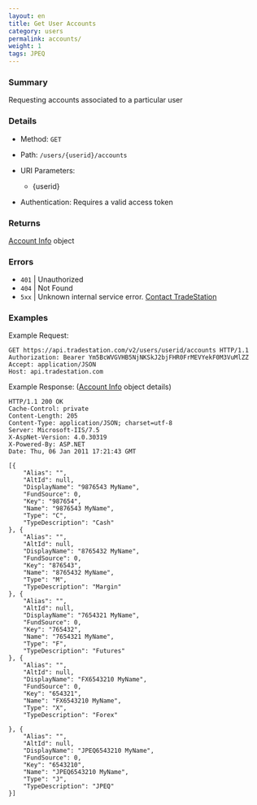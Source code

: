 ```yaml
---
layout: en
title: Get User Accounts
category: users
permalink: accounts/
weight: 1
tags: JPEQ
---
```


### Summary

Requesting accounts associated to a particular user

### Details

* Method: `GET`
* Path: `/users/{userid}/accounts`
* URI Parameters:

  * {userid}
* Authentication: Requires a valid access token

### Returns

[Account Info](../../objects/account-info) object

### Errors

* `401` | Unauthorized
* `404` | Not Found
* `5xx` | Unknown internal service error. [Contact TradeStation](mailto:webapi@tradestation.com)

### Examples

Example Request:

    GET https://api.tradestation.com/v2/users/userid/accounts HTTP/1.1
    Authorization: Bearer Ym5BcWVGVHB5NjNKSkJ2bjFHR0FrMEVYekF0M3VuMlZZ
    Accept: application/JSON
    Host: api.tradestation.com

Example Response: ([Account Info](../../objects/account-info) object details)

    HTTP/1.1 200 OK
    Cache-Control: private
    Content-Length: 205
    Content-Type: application/JSON; charset=utf-8
    Server: Microsoft-IIS/7.5
    X-AspNet-Version: 4.0.30319
    X-Powered-By: ASP.NET
    Date: Thu, 06 Jan 2011 17:21:43 GMT
    
    [{
	    "Alias": "",
        "AltId": null,
        "DisplayName": "9876543 MyName",
        "FundSource": 0,
        "Key": "987654",
        "Name": "9876543 MyName",
        "Type": "C",
        "TypeDescription": "Cash"
    }, {
	    "Alias": "",
        "AltId": null,
        "DisplayName": "8765432 MyName",
        "FundSource": 0,
        "Key": "876543",
        "Name": "8765432 MyName",
        "Type": "M",
        "TypeDescription": "Margin"
    }, {
	    "Alias": "",
        "AltId": null,
        "DisplayName": "7654321 MyName",
        "FundSource": 0,
        "Key": "765432",
        "Name": "7654321 MyName",
        "Type": "F",
        "TypeDescription": "Futures"
    }, {
	    "Alias": "",
        "AltId": null,
        "DisplayName": "FX6543210 MyName",
        "FundSource": 0, 
        "Key": "654321",
        "Name": "FX6543210 MyName",
        "Type": "X",
        "TypeDescription": "Forex"

    }, {
	    "Alias": "",
        "AltId": null,
        "DisplayName": "JPEQ6543210 MyName",
        "FundSource": 0,
        "Key": "6543210",
        "Name": "JPEQ6543210 MyName",
        "Type": "J",
        "TypeDescription": "JPEQ"
    }]
